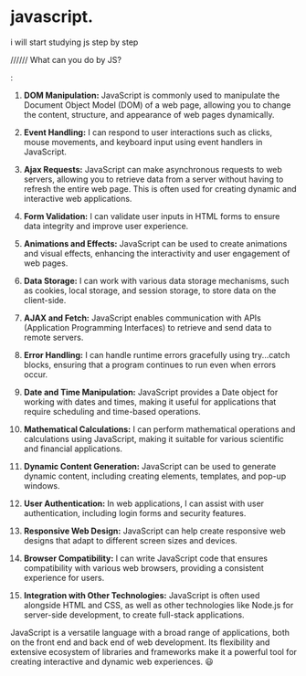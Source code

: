 # javascript.

i will start studying js step by step






//////
What can you do by JS?

:

1. **DOM Manipulation:** JavaScript is commonly used to manipulate the Document Object Model (DOM) of a web page, allowing you to change the content, structure, and appearance of web pages dynamically.

2. **Event Handling:** I can respond to user interactions such as clicks, mouse movements, and keyboard input using event handlers in JavaScript.

3. **Ajax Requests:** JavaScript can make asynchronous requests to web servers, allowing you to retrieve data from a server without having to refresh the entire web page. This is often used for creating dynamic and interactive web applications.

4. **Form Validation:** I can validate user inputs in HTML forms to ensure data integrity and improve user experience.

5. **Animations and Effects:** JavaScript can be used to create animations and visual effects, enhancing the interactivity and user engagement of web pages.

6. **Data Storage:** I can work with various data storage mechanisms, such as cookies, local storage, and session storage, to store data on the client-side.

7. **AJAX and Fetch:** JavaScript enables communication with APIs (Application Programming Interfaces) to retrieve and send data to remote servers.

8. **Error Handling:** I can handle runtime errors gracefully using try...catch blocks, ensuring that a program continues to run even when errors occur.

9. **Date and Time Manipulation:** JavaScript provides a Date object for working with dates and times, making it useful for applications that require scheduling and time-based operations.

10. **Mathematical Calculations:** I can perform mathematical operations and calculations using JavaScript, making it suitable for various scientific and financial applications.

11. **Dynamic Content Generation:** JavaScript can be used to generate dynamic content, including creating elements, templates, and pop-up windows.

12. **User Authentication:** In web applications, I can assist with user authentication, including login forms and security features.

13. **Responsive Web Design:** JavaScript can help create responsive web designs that adapt to different screen sizes and devices.

14. **Browser Compatibility:** I can write JavaScript code that ensures compatibility with various web browsers, providing a consistent experience for users.

15. **Integration with Other Technologies:** JavaScript is often used alongside HTML and CSS, as well as other technologies like Node.js for server-side development, to create full-stack applications.

JavaScript is a versatile language with a broad range of applications, both on the front end and back end of web development. Its flexibility and extensive ecosystem of libraries and frameworks make it a powerful tool for creating interactive and dynamic web experiences. 😃
